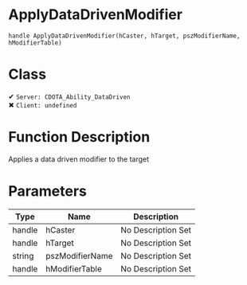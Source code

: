 # ApplyDataDrivenModifier
```
handle ApplyDataDrivenModifier(hCaster, hTarget, pszModifierName, hModifierTable)
```
# Class
✔ `Server: CDOTA_Ability_DataDriven`  
✖ `Client: undefined`  

# Function Description
Applies a data driven modifier to the target
# Parameters
Type|Name|Description
--|--|--
handle|hCaster|No Description Set
handle|hTarget|No Description Set
string|pszModifierName|No Description Set
handle|hModifierTable|No Description Set
